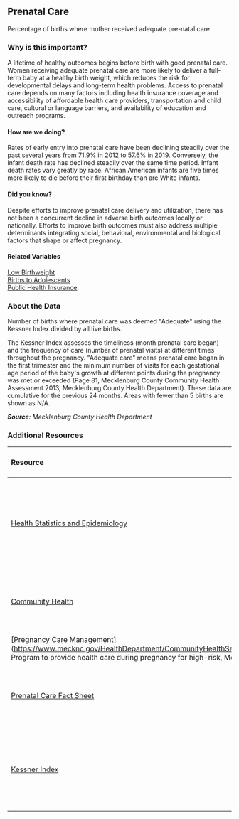 ﻿## Prenatal Care
Percentage of births where mother received adequate pre-natal care

### Why is this important?
A lifetime of healthy outcomes begins before birth with good prenatal care. Women receiving adequate prenatal care are more likely to deliver a full-term baby at a healthy birth weight, which reduces the risk for developmental delays and long-term health problems. Access to prenatal care depends on many factors including health insurance coverage and accessibility of affordable health care providers, transportation and child care, cultural or language barriers, and availability of education and outreach programs.

#### How are we doing?
Rates of early entry into prenatal care have been declining steadily over the past several years from 71.9% in 2012 to 57.6% in 2019. Conversely, the infant death rate has declined steadily over the same time period.  Infant death rates vary greatly by race.  African American infants are five times more likely to die before their first birthday than are White infants.

#### Did you know?
Despite efforts to improve prenatal care delivery and utilization, there has not been a concurrent decline 	in adverse birth outcomes locally or nationally. Efforts to improve birth outcomes must also address multiple determinants integrating social, behavioral, environmental and biological factors that shape or affect pregnancy.

#### Related Variables
<a href="javascript:void(0)" onclick="model.metricId = 'm55'">Low Birthweight</a>  
<a href="javascript:void(0)" onclick="model.metricId = 'm54'">Births to Adolescents</a>  
<a href="javascript:void(0)" onclick="model.metricId = 'm81'">Public Health Insurance</a>  

### About the Data 
Number of births where prenatal care was deemed "Adequate" using the Kessner Index divided by all live births. 

The Kessner Index assesses the timeliness (month prenatal care began) and the frequency of care (number of prenatal visits) at different times throughout the pregnancy. "Adequate care" means prenatal care began in the first trimester and the minimum number of visits for each gestational age period of the baby's growth at different points during the pregnancy was met or exceeded (Page 81, Mecklenburg County Community Health Assessment 2013, Mecklenburg County Health Department). These data are cumulative for the previous 24 months. Areas with fewer than 5 births are shown as N/A. 

_**Source**: Mecklenburg County Health Department_

### Additional Resources
| Resource | Learn More and Take Action | 
|:--- | :--- |
|[​Health Statistics and Epidemiology](https://www.mecknc.gov/healthdepartment/healthstatistics/pages/default.aspx)| A comprehensive look at key indicators of public health and how our community is working to promote health for all.
|[Community Health](https://www.mecknc.gov/healthdepartment/communityhealthservices/pages/default.aspx) |Find health services in Mecklenburg County related to pregnancy care and much more.
|[Pregnancy Care Management](https://www.mecknc.gov/HealthDepartment/CommunityHealthServices/Pages/PregnancyBirthServices.aspx Program to provide health care during pregnancy for high-risk, Medicaid-eligible women.
|[Prenatal Care Fact Sheet](https://www.womenshealth.gov/pregnancyl)| Everything you need to know about prenatal care from the U.S. Office on Women's Health.
|[Kessner Index](https://www.dhs.wisconsin.gov/wish/measures.htm)|Overview of the index used to assess adequacy of prenatal care, and definitions of other birth-related measures.